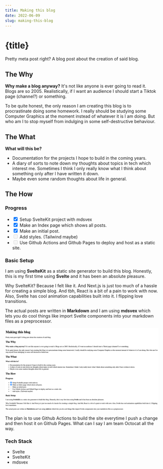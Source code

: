```yaml
---
title: Making this blog
date: 2022-06-09
slug: making-this-blog
---
```


# {title}

Pretty meta post right? A blog post about the creation of said blog. 

## The Why

**Why make a blog anyway?** It's not like anyone is ever going to read it. Blogs are so 2005. Realistically, if I want an audience I should start a Tiktok page (channel?) or something.

To be quite honest, the only reason I am creating this blog is to procrastinate doing some homework. I really should be studying some Computer Graphics at the moment instead of whatever it is I am doing. But who am I to stop myself from indulging in some self-destructive behaviour. 

## The What

**What will this be?**

- Documentation for the projects I hope to build in the coming years.
- A diary of sorts to note down my thoughts about topics in tech which interest me. Sometimes I think I only really know what I think about something only after I have written it down.
- Maybe even some random thoughts about life in general.

## The How

### Progress

- <input type="checkbox" checked/> Setup SvelteKit project with mdsvex
- <input type="checkbox" checked/> Make an Index page which shows all posts.
- <input type="checkbox" checked> Make an initial post.
- <input type="checkbox" disabled> Add styles. (Tailwind maybe)
- <input type="checkbox" disabled> Use Github Actions and Github Pages to deploy and host as a static site.

### Basic Setup

I am using **SvelteKit** as a static site generator to build this blog. Honestly, this is my first time using **Svelte** and it has been an absolute pleasure.  

Why SvelteKit? Because I felt like it. And Next.js is just too much of a hassle for creating a simple blog. And tbh, React is a bit of a pain to work with now. Also, Svelte has cool animation capabilities built into it. I flipping love transitions.

The actual posts are written in **Markdown** and I am using **mdsvex** which lets you do cool things like import Svelte components into your markdown files as a preprocessor.

![Blog Post without any styling](./blog_initial.png)

The plan is to use Github Actions to build the site everytime I push a change and then host it on Github Pages. What can I say I am team Octocat all the way.

### Tech Stack
- Svelte
- SvelteKit
- mdsvex






